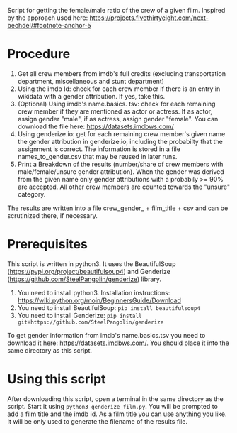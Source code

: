 Script for getting the female/male ratio of the crew of a given film. Inspired by the approach used here: https://projects.fivethirtyeight.com/next-bechdel/#footnote-anchor-5

# Procedure
1. Get all crew members from imdb's full credits (excluding transportation department, miscellaneous and stunt department)
2. Using the imdb Id: check for each crew member if there is an entry in wikidata with a gender attribution. If yes, take this.
3. (Optional) Using imdb's name.basics. tsv: check for each remaining crew member if they are mentioned as actor or actress. If as actor, assign gender "male", if as actress, assign gender "female". You can download the file here: https://datasets.imdbws.com/
4. Using genderize.io: get for each remaining crew member's given name the gender attribution in genderize.io, including the probabilty that the assignment is correct. The information is stored in a file names_to_gender.csv that may be reused in later runs.
5. Print a Breakdown of the results (number/share of crew members with male/female/unsure gender attribution). When the gender was derived from the given name only gender attributions with a probabily >= 90% are accepted. All other crew members are counted towards the "unsure" category.

The results are written into a file crew_gender_ + film_title + csv and can be scrutinized there, if necessary.

# Prerequisites
This script is written in python3. It uses the BeautifulSoup (https://pypi.org/project/beautifulsoup4) and Genderize (https://github.com/SteelPangolin/genderize) library.
1. You need to install python3. Installation instructions: https://wiki.python.org/moin/BeginnersGuide/Download
2. You need to install BeautifulSoup: ```pip install beautifulsoup4```
3. You need to install Genderize: ```pip install git+https://github.com/SteelPangolin/genderize```

To get gender information from imdb's name.basics.tsv you need to download it here: https://datasets.imdbws.com/. You should place it into the same directory as this script.

# Using this script
After downloading this script, open a terminal in the same directory as the script. Start it using ```python3 genderize_film.py```. You will be prompted to add a film title and the imdb id. As a film title you can use anything you like. It will be only used to generate the filename of the results file.

